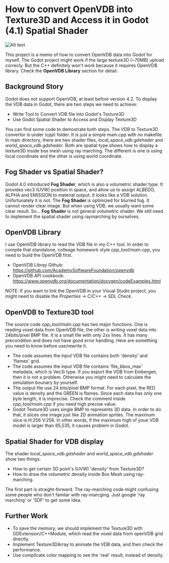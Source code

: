 # How to convert OpenVDB into Texture3D and Access it in Godot (4.1) Spatial Shader

![Alt text](scnreenshot.png?raw=true "Title")

This project is a memo of how to convert OpenVDB data into Godot for myself. 
The Godot project might work if the large texture3D (~70MB) upload correcly. But the C++ definitely won't work because it requires OpenVDB library. Check the **OpenVDB Library** section for detail.

## Background Story

Godot does not support OpenVDB, at least before version 4.2. To display the VDB data in Godot, there are two steps we need to achieve:

* Write Tool to Convert VDB file into Godot's Texture3D
* Use Godot Spatial Shader to Access and Display Texture3D

You can find some code to demostrate both steps. The VDB to Texture3D convertor is under *\cpp\\* folder. It is just a simple main.cpp with no makefile. In main directory, there are two shader files, *local_space_vdb.gdshader* and *world_space_vdb.gdshader*. Both are spatial type shows how to display a texture3D inside box mesh using ray marching. The different is one is using local coordinate and the other is using world coordinate.

## Fog Shader vs Spatial Shader?

Godot 4.0 introduced **Fog Shader**, which is also a volumetric shader type. It provides vec3 (UVW) position in space, and allow us to assign ALBEDO, ALPHA and EMISSION to material output. It looks like a VDB solution. Unfortunately it is not. The **Fog Shader** is optimized for blurred fog. It cannot render clear image. But when using VDB, we usually want some clear result. So... **Fog Shader** is not general volumetric shader. We still need to implement the spatial shader using raymarching by ourselves. 

## OpenVDB Library

I use OpenVDB library to read the VDB file in my C++ tool. In order to compile that standalone, colleage homework style *cpp_tool/main.cpp*, you need to build the OpenVDB first. 

* OpenVDB Libray Github: https://github.com/AcademySoftwareFoundation/openvdb
* OpenVDB API cookbook: https://www.openvdb.org/documentation/doxygen/codeExamples.html

NOTE: If you want to link the OpenVDB in your Visual Studio project, you might need to disable the *Properties -> C/C++ -> SDL Check*.

## OpenVDB to Texture3D tool

The source code *cpp_tool/main.cpp* has two major functions. One is reading voxel data from OpenVDB file, the other is writing voxel data into 24bits/pixel BMP file. It is a small file with only 2xx lines. It has many precondition and does not have good error handling. Here are something you need to know before use/rewrite it.

* The code assumes the input VDB file contains both 'density' and 'flames' grid.
* The code assumes the input VDB file contains 'file_bbox_max' metadata, which is Vec3i type. If you export the VDB from Embergen, then it is not a problem. Otherwise you might need to calculate the simulation bounary by yourself.
* The output file use 24 bits/pixel BMP format. For each pixel, the RED value is density and the GREEN is flames. Since each data has only one byte length, it is imprecise. Check the comment inside *cpp_tool/main.cpp* if you need high precise value.
* Godot Texture3D uses single BMP to represents 3D data. In order to do that, it slices one image just like 2D animation sprites. The maximum slice is H:256 V:256. In other words, if the maximum high of youe VDB model is larger than 65,535, it causes problem in Godot.

## Spatial Shader for VDB display

The shader *local_space_vdb.gdshader* and *world_space_vdb.gdshader* show two things:

* How to get certain 3D point's (UVW) 'density' from Texture3D?
* How to draw the volumetric density inside Box Mesh using ray-marching.

The first part is straight-forward. The ray-marching code might confusing some people who don't familar with ray-marcging. Just google 'ray marching' or 'SDF' to get some idea.

## Further Work

* To save the memory, we should implement the Texture3D with GDExtension/C++Module, which read the voxel data from openVDB grid directly.
* Implement Texture3DArray to animate the VDB data, and then check the performance.
* Use compilcate color mapping to see the 'real' result, instead of density. 

